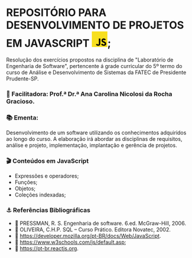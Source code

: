   
# REPOSITÓRIO PARA DESENVOLVIMENTO DE PROJETOS EM JAVASCRIPT  <img src="imgJs.png" width="42" height="42">;
<p>Resolução dos exercícios propostos na disciplina de "Laboratório de Engenharia de Software", pertencente á grade curricular do 5º termo do curso de Análise e Desenvolvimento de Sistemas da FATEC de Presidente Prudente-SP.</p> 

### 🙏 Facilitadora: Prof.ª Dr.ª Ana Carolina Nicolosi da Rocha Gracioso.

### 📚 Ementa:
Desenvolvimento de um software utilizando os conhecimentos adquiridos ao longo do curso.
A elaboração irá abordar as disciplinas de requisitos, análise e projeto, implementação, implantação e gerência de projetos.

### 🎬 Conteúdos em JavaScript
* Expressões e operadores;
* Funções;
* Objetos;
* Coleções indexadas;

### ⚓ Referências Bibliográficas
* 📖 PRESSMAN, R. S. Engenharia de software. 6.ed. McGraw-Hill, 2006.
* 📖 OLIVEIRA, C.H.P. SQL – Curso Prático. Editora Novatec, 2002.
* 🔗 https://developer.mozilla.org/pt-BR/docs/Web/JavaScript.
* 🔗 https://www.w3schools.com/js/default.asp;
* 🔗 https://pt-br.reactjs.org.
